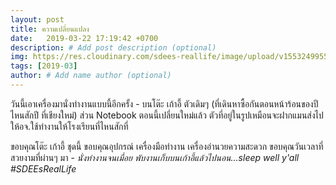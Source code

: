 ```yaml
---
layout: post
title: ความเปลี่ยนแปลง
date:   2019-03-22 17:19:42 +0700
description: # Add post description (optional)
img: https://res.cloudinary.com/sdees-reallife/image/upload/v1553249955/11137953_387134541473427_602747620_n.jpg # Add image post (optional)
tags: [2019-03]
author: # Add name author (optional)
---
```

วันนี้เอาเครื่องมานั่งทำงานแบบนี้อีกครั้ง - บนโต๊ะ เก้าอี้ ตัวเดิมๆ (ที่เดินหาซื้อกันตอนหน้าร้อนของปีไหนสักปี ที่เชียงใหม่) ส่วน Notebook ตอนนี้เปลี่ยนใหม่แล้ว ตัวที่อยู่ในรูปเหมือนจะฝากแมนส่งไปให้อจ.ใช้ทำงานให้โรงเรียนที่ไหนสักที่

ขอบคุณโต๊ะ เก้าอี้ ชุดนี้ ขอบคุณอุปกรณ์ เครื่องมือทำงาน เครื่องอำนวยความสะดวก ขอบคุณวันเวลาที่สวยงามที่ผ่านๆ มา - *นั่งทำงานจนเมื่อย พับงานเก็บบนเก้าอี้แล้วไปนอน...sleep well y'all #SDEEsRealLife*
